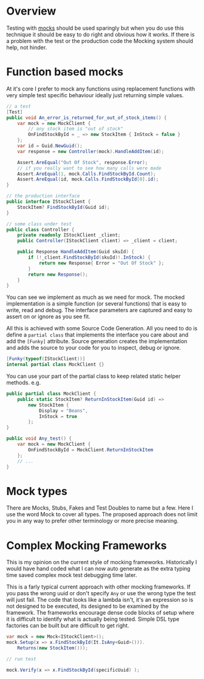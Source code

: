 # Overview

Testing with [mocks](#mock-types) should be used sparingly but when you do use this technique it should be easy to do right and obvious how it works. If there is a problem with the test or the production code the Mocking system should help, not hinder.

# Function based mocks

At it's core I prefer to mock any functions using replacement functions with very simple test specific behaviour ideally just returning simple values.

```c#
// a test
[Test]
public void An_error_is_returned_for_out_of_stock_items() {
    var mock = new MockClient {
        // any stock item is "out of stock"
        OnFindStockById = _ => new StockItem { InStock = false }
    };
    var id = Guid.NewGuid();
    var response = new Controller(mock).HandleAddItem(id);

    Assert.AreEqual("Out Of Stock", response.Error);
    // if you really want to see how many calls were made
    Assert.AreEqual(1, mock.Calls.FindStockById.Count);
    Assert.AreEqual(id, mock.Calls.FindStockById[0].id);
}

// the production interface
public interface IStockClient {
    StockItem? FindStockById(Guid id);
}

// some class under test
public class Controller {
    private readonly IStockClient _client;
    public Controller(IStockClient client) => _client = client;

    public Response HandleAddItem(Guid skuId) {
        if (!_client.FindStockById(skuId)!.InStock) {
            return new Response{ Error = "Out Of Stock" };
        }
        return new Response();
    }
}
```

You can see we implement as much as we need for mock. The mocked implementation is a simple function (or several functions) that is easy to write, read and debug. The interface parameters are captured and easy to assert on or ignore as you see fit.

All this is achieved with some Source Code Generation. All you need to do is define a `partial class` that implements the interface you care about and add the `[Funky]` attribute. Source generation creates the implementation and adds the source to your code for you to inspect, debug or ignore.

```c#
[Funky(typeof(IStockClient))]
internal partial class MockClient {}
```

You can use your part of the partial class to keep related static helper methods. e.g.

```c#
public partial class MockClient {
    public static StockItem? ReturnInStockItem(Guid id) =>
        new StockItem {
            Display = "Beans",
            InStock = true
        };
}

public void Any_test() {
    var mock = new MockClient {
        OnFindStockById = MockClient.ReturnInStockItem
    };
    // ...
}
```

# Mock types

There are Mocks, Stubs, Fakes and Test Doubles to name but a few. Here I use the word Mock to cover all types. The proposed approach does not limit you in any way to prefer other terminology or more precise meaning.

# Complex Mocking Frameworks

This is my opinion on the current style of mocking frameworks. Historically I would have hand coded what I can now auto generate as the extra typing time saved complex mock test debugging time later.

This is a farly typical current approach with other mocking frameworks. If you pass the wrong uuid or don't specify `Any` or use the wrong type the test will just fail. The code that looks like a lambda isn't, it's an expression so is not designed to be executed, its designed to be examined by the framework. The frameworks encourage dense code blocks of setup where it is difficult to identify what is actually being tested. Simple DSL type factories can be built but are difficult to get right.

```csharp
var mock = new Mock<IStockClient>();
mock.Setup(x => x.FindStockById(It.IsAny<Guid>())).
    Returns(new StockItem()));

// run test

mock.Verify(x => x.FindStockById(specificUuid) );
```
